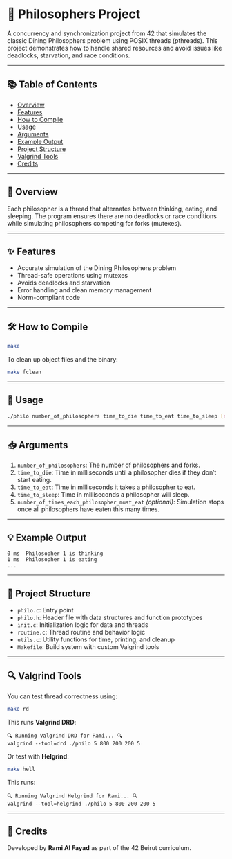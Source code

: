 # 🧠 Philosophers Project

A concurrency and synchronization project from 42 that simulates the classic Dining Philosophers problem using POSIX threads (pthreads). This project demonstrates how to handle shared resources and avoid issues like deadlocks, starvation, and race conditions.

---

## 📚 Table of Contents
- [Overview](#-overview)
- [Features](#-features)
- [How to Compile](#-how-to-compile)
- [Usage](#-usage)
- [Arguments](#-arguments)
- [Example Output](#-example-output)
- [Project Structure](#-project-structure)
- [Valgrind Tools](#-valgrind-tools)
- [Credits](#-credits)

---

## 🧩 Overview

Each philosopher is a thread that alternates between thinking, eating, and sleeping. The program ensures there are no deadlocks or race conditions while simulating philosophers competing for forks (mutexes).

---

## ✨ Features

- Accurate simulation of the Dining Philosophers problem
- Thread-safe operations using mutexes
- Avoids deadlocks and starvation
- Error handling and clean memory management
- Norm-compliant code

---

## 🛠️ How to Compile

```bash
make
```

To clean up object files and the binary:

```bash
make fclean
```

---

## 🚀 Usage

```bash
./philo number_of_philosophers time_to_die time_to_eat time_to_sleep [number_of_times_each_philosopher_must_eat]
```

---

## 📥 Arguments

1. `number_of_philosophers`: The number of philosophers and forks.
2. `time_to_die`: Time in milliseconds until a philosopher dies if they don’t start eating.
3. `time_to_eat`: Time in milliseconds it takes a philosopher to eat.
4. `time_to_sleep`: Time in milliseconds a philosopher will sleep.
5. `number_of_times_each_philosopher_must_eat` *(optional)*: Simulation stops once all philosophers have eaten this many times.

---

## 💡 Example Output

```
0 ms  Philosopher 1 is thinking
1 ms  Philosopher 1 is eating
...
```

---

## 📁 Project Structure

- `philo.c`: Entry point
- `philo.h`: Header file with data structures and function prototypes
- `init.c`: Initialization logic for data and threads
- `routine.c`: Thread routine and behavior logic
- `utils.c`: Utility functions for time, printing, and cleanup
- `Makefile`: Build system with custom Valgrind tools

---

## 🔍 Valgrind Tools

You can test thread correctness using:

```bash
make rd
```

This runs **Valgrind DRD**:

```
🔍 Running Valgrind DRD for Rami... 🔍
valgrind --tool=drd ./philo 5 800 200 200 5
```

Or test with **Helgrind**:

```bash
make hell
```

This runs:

```
🔍 Running Valgrind Helgrind for Rami... 🔍
valgrind --tool=helgrind ./philo 5 800 200 200 5
```

---

## 👤 Credits

Developed by **Rami Al Fayad** as part of the 42 Beirut curriculum.